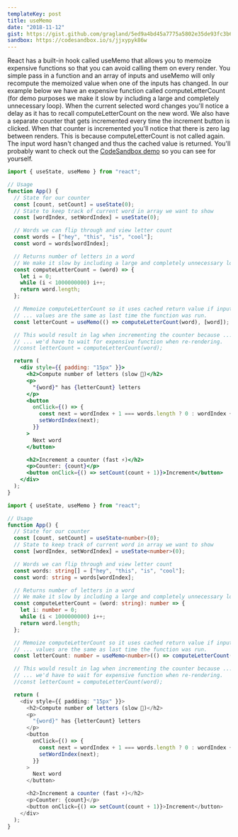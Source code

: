 ```yaml
---
templateKey: post
title: useMemo
date: "2018-11-12"
gist: https://gist.github.com/gragland/5ed9a4bd45a7775a5802e35de93fc3b6
sandbox: https://codesandbox.io/s/jjxypyk86w
---
```


React has a built-in hook called useMemo that allows you to memoize expensive functions so that you can avoid calling them on every render. You simple pass in a function and an array of inputs and useMemo will only recompute the memoized value when one of the inputs has changed. In our example below we have an expensive function called computeLetterCount (for demo purposes we make it slow by including a large and completely unnecessary loop). When the current selected word changes you'll notice a delay as it has to recall computeLetterCount on the new word. We also have a separate counter that gets incremented every time the increment button is clicked. When that counter is incremented you'll notice that there is zero lag between renders. This is because computeLetterCount is not called again. The input word hasn't changed and thus the cached value is returned. You'll probably want to check out the [CodeSandbox demo](https://codesandbox.io/s/jjxypyk86w) so you can see for yourself.

```jsx
import { useState, useMemo } from "react";

// Usage
function App() {
  // State for our counter
  const [count, setCount] = useState(0);
  // State to keep track of current word in array we want to show
  const [wordIndex, setWordIndex] = useState(0);

  // Words we can flip through and view letter count
  const words = ["hey", "this", "is", "cool"];
  const word = words[wordIndex];

  // Returns number of letters in a word
  // We make it slow by including a large and completely unnecessary loop
  const computeLetterCount = (word) => {
    let i = 0;
    while (i < 1000000000) i++;
    return word.length;
  };

  // Memoize computeLetterCount so it uses cached return value if input array ...
  // ... values are the same as last time the function was run.
  const letterCount = useMemo(() => computeLetterCount(word), [word]);

  // This would result in lag when incrementing the counter because ...
  // ... we'd have to wait for expensive function when re-rendering.
  //const letterCount = computeLetterCount(word);

  return (
    <div style={{ padding: "15px" }}>
      <h2>Compute number of letters (slow 🐌)</h2>
      <p>
        "{word}" has {letterCount} letters
      </p>
      <button
        onClick={() => {
          const next = wordIndex + 1 === words.length ? 0 : wordIndex + 1;
          setWordIndex(next);
        }}
      >
        Next word
      </button>

      <h2>Increment a counter (fast ⚡️)</h2>
      <p>Counter: {count}</p>
      <button onClick={() => setCount(count + 1)}>Increment</button>
    </div>
  );
}
```

```typescript
import { useState, useMemo } from "react";

// Usage
function App() {
  // State for our counter
  const [count, setCount] = useState<number>(0);
  // State to keep track of current word in array we want to show
  const [wordIndex, setWordIndex] = useState<number>(0);

  // Words we can flip through and view letter count
  const words: string[] = ["hey", "this", "is", "cool"];
  const word: string = words[wordIndex];

  // Returns number of letters in a word
  // We make it slow by including a large and completely unnecessary loop
  const computeLetterCount = (word: string): number => {
    let i: number = 0;
    while (i < 1000000000) i++;
    return word.length;
  };

  // Memoize computeLetterCount so it uses cached return value if input array ...
  // ... values are the same as last time the function was run.
  const letterCount: number = useMemo<number>(() => computeLetterCount(word), [word]);

  // This would result in lag when incrementing the counter because ...
  // ... we'd have to wait for expensive function when re-rendering.
  //const letterCount = computeLetterCount(word);

  return (
    <div style={{ padding: "15px" }}>
      <h2>Compute number of letters (slow 🐌)</h2>
      <p>
        "{word}" has {letterCount} letters
      </p>
      <button
        onClick={() => {
          const next = wordIndex + 1 === words.length ? 0 : wordIndex + 1;
          setWordIndex(next);
        }}
      >
        Next word
      </button>

      <h2>Increment a counter (fast ⚡️)</h2>
      <p>Counter: {count}</p>
      <button onClick={() => setCount(count + 1)}>Increment</button>
    </div>
  );
}
```
